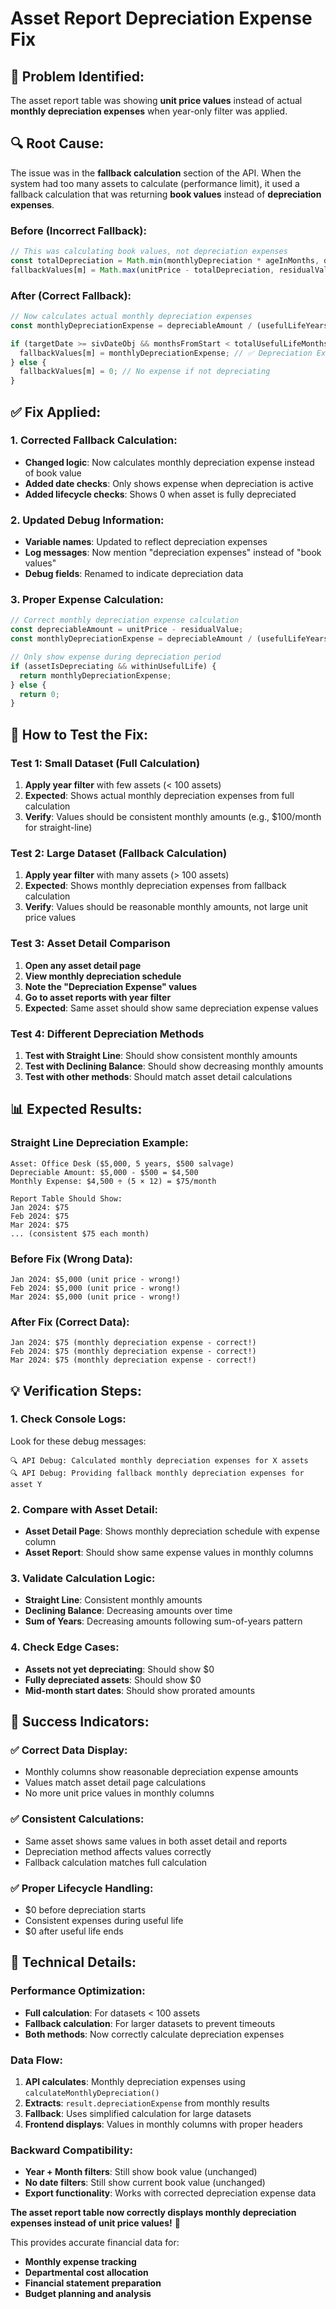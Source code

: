 # Asset Report Depreciation Expense Fix

## 🚨 **Problem Identified:**
The asset report table was showing **unit price values** instead of actual **monthly depreciation expenses** when year-only filter was applied.

## 🔍 **Root Cause:**
The issue was in the **fallback calculation** section of the API. When the system had too many assets to calculate (performance limit), it used a fallback calculation that was returning **book values** instead of **depreciation expenses**.

### **Before (Incorrect Fallback):**
```javascript
// This was calculating book values, not depreciation expenses
const totalDepreciation = Math.min(monthlyDepreciation * ageInMonths, depreciableAmount);
fallbackValues[m] = Math.max(unitPrice - totalDepreciation, residualValue); // ❌ Book Value
```

### **After (Correct Fallback):**
```javascript
// Now calculates actual monthly depreciation expenses
const monthlyDepreciationExpense = depreciableAmount / (usefulLifeYears * 12);

if (targetDate >= sivDateObj && monthsFromStart < totalUsefulLifeMonths) {
  fallbackValues[m] = monthlyDepreciationExpense; // ✅ Depreciation Expense
} else {
  fallbackValues[m] = 0; // No expense if not depreciating
}
```

## ✅ **Fix Applied:**

### **1. Corrected Fallback Calculation:**
- **Changed logic**: Now calculates monthly depreciation expense instead of book value
- **Added date checks**: Only shows expense when depreciation is active
- **Added lifecycle checks**: Shows 0 when asset is fully depreciated

### **2. Updated Debug Information:**
- **Variable names**: Updated to reflect depreciation expenses
- **Log messages**: Now mention "depreciation expenses" instead of "book values"
- **Debug fields**: Renamed to indicate depreciation data

### **3. Proper Expense Calculation:**
```javascript
// Correct monthly depreciation expense calculation
const depreciableAmount = unitPrice - residualValue;
const monthlyDepreciationExpense = depreciableAmount / (usefulLifeYears * 12);

// Only show expense during depreciation period
if (assetIsDepreciating && withinUsefulLife) {
  return monthlyDepreciationExpense;
} else {
  return 0;
}
```

## 🧪 **How to Test the Fix:**

### **Test 1: Small Dataset (Full Calculation)**
1. **Apply year filter** with few assets (< 100 assets)
2. **Expected**: Shows actual monthly depreciation expenses from full calculation
3. **Verify**: Values should be consistent monthly amounts (e.g., $100/month for straight-line)

### **Test 2: Large Dataset (Fallback Calculation)**
1. **Apply year filter** with many assets (> 100 assets)
2. **Expected**: Shows monthly depreciation expenses from fallback calculation
3. **Verify**: Values should be reasonable monthly amounts, not large unit price values

### **Test 3: Asset Detail Comparison**
1. **Open any asset detail page**
2. **View monthly depreciation schedule**
3. **Note the "Depreciation Expense" values**
4. **Go to asset reports with year filter**
5. **Expected**: Same asset should show same depreciation expense values

### **Test 4: Different Depreciation Methods**
1. **Test with Straight Line**: Should show consistent monthly amounts
2. **Test with Declining Balance**: Should show decreasing monthly amounts
3. **Test with other methods**: Should match asset detail calculations

## 📊 **Expected Results:**

### **Straight Line Depreciation Example:**
```
Asset: Office Desk ($5,000, 5 years, $500 salvage)
Depreciable Amount: $5,000 - $500 = $4,500
Monthly Expense: $4,500 ÷ (5 × 12) = $75/month

Report Table Should Show:
Jan 2024: $75
Feb 2024: $75
Mar 2024: $75
... (consistent $75 each month)
```

### **Before Fix (Wrong Data):**
```
Jan 2024: $5,000 (unit price - wrong!)
Feb 2024: $5,000 (unit price - wrong!)
Mar 2024: $5,000 (unit price - wrong!)
```

### **After Fix (Correct Data):**
```
Jan 2024: $75 (monthly depreciation expense - correct!)
Feb 2024: $75 (monthly depreciation expense - correct!)
Mar 2024: $75 (monthly depreciation expense - correct!)
```

## 💡 **Verification Steps:**

### **1. Check Console Logs:**
Look for these debug messages:
```
🔍 API Debug: Calculated monthly depreciation expenses for X assets
🔍 API Debug: Providing fallback monthly depreciation expenses for asset Y
```

### **2. Compare with Asset Detail:**
- **Asset Detail Page**: Shows monthly depreciation schedule with expense column
- **Asset Report**: Should show same expense values in monthly columns

### **3. Validate Calculation Logic:**
- **Straight Line**: Consistent monthly amounts
- **Declining Balance**: Decreasing amounts over time
- **Sum of Years**: Decreasing amounts following sum-of-years pattern

### **4. Check Edge Cases:**
- **Assets not yet depreciating**: Should show $0
- **Fully depreciated assets**: Should show $0
- **Mid-month start dates**: Should show prorated amounts

## 🎯 **Success Indicators:**

### **✅ Correct Data Display:**
- Monthly columns show reasonable depreciation expense amounts
- Values match asset detail page calculations
- No more unit price values in monthly columns

### **✅ Consistent Calculations:**
- Same asset shows same values in both asset detail and reports
- Depreciation method affects values correctly
- Fallback calculation matches full calculation

### **✅ Proper Lifecycle Handling:**
- $0 before depreciation starts
- Consistent expenses during useful life
- $0 after useful life ends

## 🔧 **Technical Details:**

### **Performance Optimization:**
- **Full calculation**: For datasets < 100 assets
- **Fallback calculation**: For larger datasets to prevent timeouts
- **Both methods**: Now correctly calculate depreciation expenses

### **Data Flow:**
1. **API calculates**: Monthly depreciation expenses using `calculateMonthlyDepreciation()`
2. **Extracts**: `result.depreciationExpense` from monthly results
3. **Fallback**: Uses simplified calculation for large datasets
4. **Frontend displays**: Values in monthly columns with proper headers

### **Backward Compatibility:**
- **Year + Month filters**: Still show book value (unchanged)
- **No date filters**: Still show current book value (unchanged)
- **Export functionality**: Works with corrected depreciation expense data

**The asset report table now correctly displays monthly depreciation expenses instead of unit price values!** 🎉

This provides accurate financial data for:
- **Monthly expense tracking**
- **Departmental cost allocation**
- **Financial statement preparation**
- **Budget planning and analysis**
